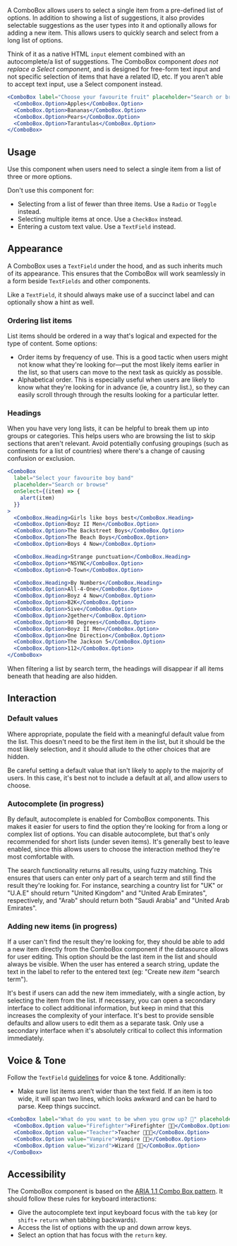 A ComboBox allows users to select a single item from a pre-defined list of options. In addition to showing a list of suggestions, it also provides selectable suggestions as the user types into it and optionally allows for adding a new item. This allows users to quickly search and select from a long list of options.

Think of it as a native HTML `input` element combined with an autocomplete/a list of suggestions. The ComboBox component _does not replace a Select component_, and is designed for free-form text input and not specific selection of items that have a related ID, etc. If you aren't able to accept text input, use a Select component instead.

```jsx
<ComboBox label="Choose your favourite fruit" placeholder="Search or browse">
  <ComboBox.Option>Apples</ComboBox.Option>
  <ComboBox.Option>Bananas</ComboBox.Option>
  <ComboBox.Option>Pears</ComboBox.Option>
  <ComboBox.Option>Tarantulas</ComboBox.Option>
</ComboBox>
```

## Usage

Use this component when users need to select a single item from a list of three or more options.

Don't use this component for:

- Selecting from a list of fewer than three items. Use a `Radio` or `Toggle` instead.
- Selecting multiple items at once. Use a `CheckBox` instead.
- Entering a custom text value. Use a `TextField` instead.

## Appearance

A ComboBox uses a `TextField` under the hood, and as such inherits much of its appearance. This ensures that the ComboBox will work seamlessly in a form beside `TextFields` and other components.

Like a `TextField`, it should always make use of a succinct label and can optionally show a hint as well.

### Ordering list items

List items should be ordered in a way that's logical and expected for the type of content. Some options:

- Order items by frequency of use. This is a good tactic when users might not know what they're looking for—put the most likely items earlier in the list, so that users can move to the next task as quickly as possible.
- Alphabetical order. This is especially useful when users are likely to know what they're looking for in advance (ie, a country list.), so they can easily scroll through through the results looking for a particular letter.

### Headings

When you have very long lists, it can be helpful to break them up into groups or categories. This helps users who are browsing the list to skip sections that aren't relevant. Avoid potentially confusing groupings (such as continents for a list of countries) where there's a change of causing confusion or exclusion.

```jsx
<ComboBox
  label="Select your favourite boy band"
  placeholder="Search or browse"
  onSelect={(item) => {
    alert(item)
  }}
>
  <ComboBox.Heading>Girls like boys best</ComboBox.Heading>
  <ComboBox.Option>Boyz II Men</ComboBox.Option>
  <ComboBox.Option>The Backstreet Boys</ComboBox.Option>
  <ComboBox.Option>The Beach Boys</ComboBox.Option>
  <ComboBox.Option>Boys 4 Now</ComboBox.Option>

  <ComboBox.Heading>Strange punctuation</ComboBox.Heading>
  <ComboBox.Option>*NSYNC</ComboBox.Option>
  <ComboBox.Option>O-Town</ComboBox.Option>

  <ComboBox.Heading>By Numbers</ComboBox.Heading>
  <ComboBox.Option>All-4-One</ComboBox.Option>
  <ComboBox.Option>Boyz 4 Now</ComboBox.Option>
  <ComboBox.Option>B2K</ComboBox.Option>
  <ComboBox.Option>5ive</ComboBox.Option>
  <ComboBox.Option>2gether</ComboBox.Option>
  <ComboBox.Option>98 Degrees</ComboBox.Option>
  <ComboBox.Option>Boyz II Men</ComboBox.Option>
  <ComboBox.Option>One Direction</ComboBox.Option>
  <ComboBox.Option>The Jackson 5</ComboBox.Option>
  <ComboBox.Option>112</ComboBox.Option>
</ComboBox>
```

When filtering a list by search term, the headings will disappear if all items beneath that heading are also hidden.

## Interaction

### Default values

Where appropriate, populate the field with a meaningful default value from the list. This doesn't need to be the first item in the list, but it should be the most likely selection, and it should allude to the other choices that are hidden.

Be careful setting a default value that isn't likely to apply to the majority of users. In this case, it's best not to include a default at all, and allow users to choose.

### Autocomplete (in progress)

By default, autocomplete is enabled for ComboBox components. This makes it easier for users to find the option they're looking for from a long or complex list of options. You can disable autocomplete, but that's only recommended for short lists (under seven items). It's generally best to leave enabled, since this allows users to choose the interaction method they're most comfortable with.

The search functionality returns all results, using fuzzy matching. This ensures that users can enter only part of a search term and still find the result they're looking for. For instance, searching a country list for "UK" or "U.A.E" should return "United Kingdom" and "United Arab Emirates", respectively, and "Arab" should return both "Saudi Arabia" and "United Arab Emirates".

### Adding new items (in progress)

If a user can't find the result they're looking for, they should be able to add a new item directly from the ComboBox component if the datasource allows for user editing. This option should be the last item in the list and should always be visible. When the user has entered a search string, update the text in the label to refer to the entered text (eg: "Create new _item_ "search term").

It's best if users can add the new item immediately, with a single action, by selecting the item from the list. If necessary, you can open a secondary interface to collect additional information, but keep in mind that this increases the complexity of your interface. It's best to provide sensible defaults and allow users to edit them as a separate task. Only use a secondary interface when it's absolutely critical to collect this information immediately.

## Voice & Tone

Follow the `TextField` [guidelines](../TextField) for voice & tone. Additionally:

- Make sure list items aren’t wider than the text field. If an item is too wide, it will span two lines, which looks awkward and can be hard to parse. Keep things succinct.

```jsx
<ComboBox label="What do you want to be when you grow up? 🏫" placeholder="Select">
  <ComboBox.Option value="Firefighter">Firefighter 🧑‍🚒</ComboBox.Option>
  <ComboBox.Option value="Teacher">Teacher 🧑🏾‍🏫</ComboBox.Option>
  <ComboBox.Option value="Vampire">Vampire 🧛🏻</ComboBox.Option>
  <ComboBox.Option value="Wizard">Wizard 🧙🏽</ComboBox.Option>
</ComboBox>
```

## Accessibility

The ComboBox component is based on the [ARIA 1.1 Combo Box pattern](https://www.w3.org/TR/wai-aria-practices-1.1/#combobox). It should follow these rules for keyboard interactions:

- Give the autocomplete text input keyboard focus with the `tab` key (or `shift`+ `return` when tabbing backwards).
- Access the list of options with the up and down arrow keys.
- Select an option that has focus with the `return` key.
